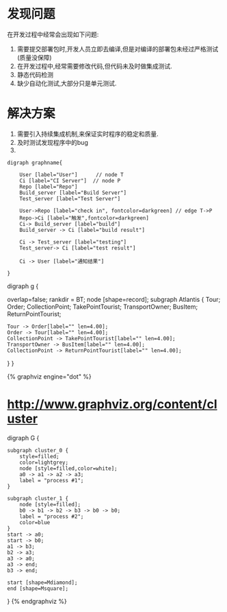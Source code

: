 
# 发现问题
在开发过程中经常会出现如下问题:
1. 需要提交部署包时,开发人员立即去编译,但是对编译的部署包未经过严格测试(质量没保障)
2. 在开发过程中,经常需要修改代码,但代码未及时做集成测试.
3. 静态代码检测
4. 缺少自动化测试,大部分只是单元测试.


# 解决方案
1. 需要引入持续集成机制,来保证实时程序的稳定和质量.
2. 及时测试发现程序中的bug
3. 

~~~
digraph graphname{

    User [label="User"]      // node T
    Ci [label="CI Server"]  // node P
    Repo [label="Repo"]
    Build_server [label="Build Server"]
    Test_server [label="Test Server"]

    User->Repo [label="check in", fontcolor=darkgreen] // edge T->P
    Repo->Ci [label="触发",fontcolor=darkgreen]
    Ci-> Build_server [label="build"]
    Build_server -> Ci [label="build result"]

    Ci -> Test_server [label="testing"]
    Test_server-> Ci [label="test result"]

    Ci -> User [label="通知结果"]

}
~~~

digraph g {

overlap=false;
rankdir = BT;
node [shape=record];
subgraph Atlantis {
	Tour;
	Order;
	CollectionPoint;
	TakePointTourist;
	TransportOwner;
	BusItem;
	ReturnPointTourist;

	Tour -> Order[label="" len=4.00];
	Order -> Tour[label="" len=4.00];
	CollectionPoint -> TakePointTourist[label="" len=4.00];
	TransportOwner -> BusItem[label="" len=4.00];
	CollectionPoint -> ReturnPointTourist[label="" len=4.00];
}
}


{% graphviz engine="dot" %}
# http://www.graphviz.org/content/cluster

digraph G {

    subgraph cluster_0 {
        style=filled;
        color=lightgrey;
        node [style=filled,color=white];
        a0 -> a1 -> a2 -> a3;
        label = "process #1";
    }

    subgraph cluster_1 {
        node [style=filled];
        b0 -> b1 -> b2 -> b3 -> b0 -> b0;
        label = "process #2";
        color=blue
    }
    start -> a0;
    start -> b0;
    a1 -> b3;
    b2 -> a3;
    a3 -> a0;
    a3 -> end;
    b3 -> end;

    start [shape=Mdiamond];
    end [shape=Msquare];
}
{% endgraphviz %}